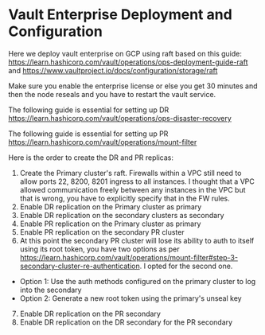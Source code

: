 # Vault Enterprise Deployment and Configuration

Here we deploy vault enterprise on GCP using raft based on this guide:
https://learn.hashicorp.com/vault/operations/ops-deployment-guide-raft
and https://www.vaultproject.io/docs/configuration/storage/raft

Make sure you enable the enterprise license or else you get 30 minutes and then the node reseals and you have to restart the vault service.

The following guide is essential for setting up DR
https://learn.hashicorp.com/vault/operations/ops-disaster-recovery

The following guide is essential for setting up PR
https://learn.hashicorp.com/vault/operations/mount-filter

Here is the order to create the DR and PR replicas:
1. Create the Primary cluster's raft. Firewalls within a VPC still need to allow ports 22, 8200, 8201 ingress to all instances. I thought that a VPC allowed communication freely between any instances in the VPC but that is wrong, you have to explicitly specify that in the FW rules.
2. Enable DR replication on the Primary cluster as primary
3. Enable DR replication on the secondary clusters as secondary
4. Enable PR replication on the Primary cluster as primary
5. Enable PR replication on the secondary PR cluster
6. At this point the secondary PR cluster will lose its ability to auth to itself using its root token, you have two options as per https://learn.hashicorp.com/vault/operations/mount-filter#step-3-secondary-cluster-re-authentication. I opted for the second one.
  - Option 1: Use the auth methods configured on the primary cluster to log into the secondary
  - Option 2: Generate a new root token using the primary's unseal key
7. Enable DR replication on the PR secondary
8. Enable DR replication on the DR secondary for the PR secondary

